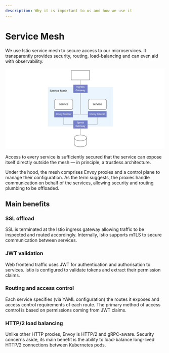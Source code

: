 ```yaml
---
description: Why it is important to us and how we use it
---
```


# Service Mesh

We use Istio service mesh to secure access to our microservices. It transparently provides security, routing, load-balancing and can even aid with observability.

![](../.gitbook/assets/service-mesh.jpg)

Access to every service is sufficiently secured that the service can expose itself directly outside the mesh — in principle, a trustless architecture.

Under the hood, the mesh comprises Envoy proxies and a control plane to manage their configuration. As the term suggests, the proxies handle communication on behalf of the services, allowing security and routing plumbing to be offloaded.

## Main benefits

### SSL offload

SSL is terminated at the Istio ingress gateway allowing traffic to be inspected and routed accordingly. Internally, Istio supports mTLS to secure communication between services.

### JWT validation

Web frontend traffic uses JWT for authentication and authorisation to services. Istio is configured to validate tokens and extract their permission claims.

### Routing and access control

Each service specifies \(via YAML configuration\) the routes it exposes and access control requirements of each route. The primary method of access control is based on permissions coming from JWT claims.

### HTTP/2 load balancing

Unlike other HTTP proxies, Envoy is HTTP/2 and gRPC-aware. Security concerns aside, its main benefit is the ability to load-balance long-lived HTTP/2 connections between Kubernetes pods.

